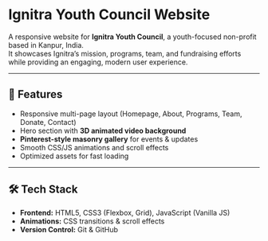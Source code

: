# Ignitra Youth Council Website  

A responsive website for **Ignitra Youth Council**, a youth-focused non-profit based in Kanpur, India.  
It showcases Ignitra’s mission, programs, team, and fundraising efforts while providing an engaging, modern user experience.  

---

## 🚀 Features  
- Responsive multi-page layout (Homepage, About, Programs, Team, Donate, Contact)  
- Hero section with **3D animated video background**  
- **Pinterest-style masonry gallery** for events & updates  
- Smooth CSS/JS animations and scroll effects  
- Optimized assets for fast loading  

---

## 🛠️ Tech Stack  
- **Frontend:** HTML5, CSS3 (Flexbox, Grid), JavaScript (Vanilla JS)  
- **Animations:** CSS transitions & scroll effects  
- **Version Control:** Git & GitHub  
